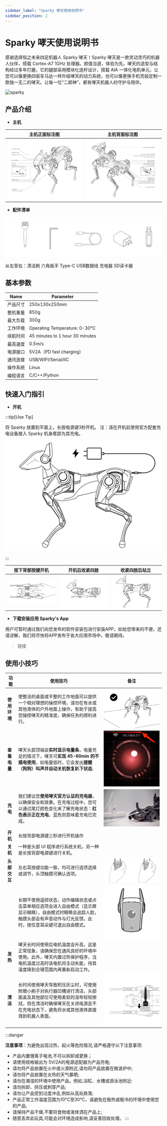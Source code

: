 ```yaml
---
sidebar_label: "Sparky 哮天使用说明书"
sidebar_position: 2
---
```


# Sparky 哮天使用说明书

<div className="indent-first-line">
感谢选择恒之未来四足机器人 Sparky 哮天！Sparky 哮天是一款灵动灵巧的机器人伙伴，搭载 Cortex-A7 1GHz 处理器。颜值当道，体验为先。哮天的造型与结构经过多年打磨，它的腿部采用模块化连杆设计，搭载 AIA 一体化电机单元，让您可以像更换四驱车马达一样升级哮天的动力系统，也可以像更换手机壳般定制一款独一无二的哮天。让每一位“二郎神”，都有哮天机器人的守护与陪伴。  
</div>

![sparky](./img/app/sparky.jpg)


## 产品介绍 

- **主机**
  
| 主机正面标注图 | 主机背面标注图 | 
|----|----|
|![sparky_host](./img/sparky_host.jpg) | ![sparky_instep](./img/sparky_instep.jpg) |

- **配件清单**

![accessories](./img/Quick_use_img/accessories.jpg)

从左至右：清洁刷  六角扳手  Type-C USB数据线 充电器 SD读卡器  

## 基本参数
| Name  | Parameter |
| ------------- | ------------- |
| 产品尺寸 | 250x130x250mm |
| 整机重量 | 850g |
| 最大负载 | 300g |
| 工作环境| Operating Temperature: 0-30°C |
| 续航时间| 45 minutes to 1 hour 30 minutes |
| 最高速度 | 0.5m/s |
| 电源接口 | 5V2A（PD fast charging） |
| 通讯连接 | USB/WIFI/Serial/IIC |
| 操作系统 | Linux |
| 编程语言 | C/C++/Python |

## 快速入门指引

- **开机**

:::tip[Use Tip]

将 Sparky 放置到平面上，长按电源键3秒开机。
注：请在开机前使用官方配套充电设备接入 Sparky 机身尾部为其充电。

![charge](./img/charge.jpg)

:::

| 按下背部按键开机 |开机后收紧四肢 | 收紧四肢后站立 |
|---|---|---|
| ![sparky_open](./img/sparky_open.jpg) | ![crouch](./img/crouch.jpg)| ![stand](./img/stand.jpg) |

- **下载安装应用 Sparky's App**
  
用户可暂时通过我们向您发布的软件安装包进行安装APP，如给您带来的不便，还请谅解，我们将尽快将APP发布于各大应用市场中，敬请期待。

> 链接


## 使用小技巧

| 功能         | 使用技巧 | 备注 |
| -----------  | ----------- | ------- |
| **使用环境** | 使整洁的桌面或平整的工作地面可以提供一个相对理想的操控环境，请勿在有水或其他液体的户外地面上操作，有助于提高您操控哮天的精准度，确保任务的顺利进行。| ![deposit](./img/deposit.jpg) |
| **查看电量** | 哮天头部顶端会**实时显示电量条**，电量充足的情况下，哮天可**实现 45-60min 的不插电使用**，如电量低时，它会发出**提醒（狗狗）叫声并自动关机恢复趴下状态.** | ![QR](./img/Quick_use_img/QR.jpg) |
| **充电** | 我们建议您**使用哮天官方认证的充电器**，以确保安全和效果。在充电过程中，您可以通过尾灯颜色变化来了解充电状态：**红色表示正在充电**，蓝色则意味着充电已完成。| ![sparky_charge](./img/Quick_use_img/sparky_charge.jpg) |
| **开机** | 长按背部电源键三秒进行开机操作 |
| **关机** | 一种是头部 UI 程序进行系统关机，另一种是长按背部电源键进行关机。|
| **头部交互** | 左右耳按键功能一致，均可进行选项选择或调节，头顶触摸可确认选项。| ![head_usage](./img/Quick_use_img/head_usage.jpg) |
||长期不使用遥控状态，动作编辑状态或点击菜单相应选项会进入自由模式（显示屏显示眼睛），自由模式时眼睛会追踪人脸，触摸头部会有声音动作与灯光反馈。此时，按任意耳朵键可退出自由模式。|![watch](./img/watch.jpg)|
| **发热** |哮天长时间使用后电机温度会升高，这是正常现象，请确保您在通风良好的环境中使用。此外，哮天内置过热保护程序，当电机温度过高时该电机将主动失能，待其温度降到合理范围内再重新启动工作。| |
| **清洁** | 长时间使用哮天导致积压灰尘时，可使用附赠小刷子对执行器凹槽进行清洁，头部面盖及其他部位可使用柔软的湿布轻轻擦拭，但在清洁时确保哮天在关闭电源且不在充电状态下，避免将水或其他液体直接溅到机器人表面。| ![sparky_clean](./img/Quick_use_img/sparky_clean.jpg) |

:::danger

**注意事项**：为避免出现过热、起火等危险情况,请严格遵守以下注意事项:

- 产品内置锂离子电池,不可以拆卸或更换；
- 请使用规格输出为 5V/2A的电源适配器为产品充电;
- 请勿将产品放置在火中或火源附近,请勿将产品放置在微波炉中;
- 请勿将产品放置在炎热的天气暴晒;
- 请勿在潮湿的环境中使用产品，例如,浴缸、水槽或游泳池附近:
- 请勿拆卸、挤压或刺穿产品;
- 请勿让产品受到过度冲击,例如从高处跌落;
- 产品正常工作温度范围为10°C至30°C，请避免在极热或极冷的环境中使用您的产品;
- 请保持产品干燥,不要将食物或液体洒在产品上;
- 随意丢弃此玩具,可能会对环境造成影响,请妥善回收处理。
:::
